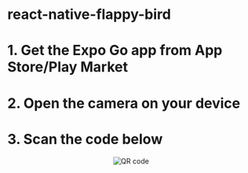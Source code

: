 # react-native-flappy-bird

# 1. Get the Expo Go app from App Store/Play Market

# 2. Open the camera on your device

# 3. Scan the code below

<p align="center">
  <img src="https://qr.expo.dev/expo-go?owner=alexanderelmuratov&slug=react-native-flappy-bird&releaseChannel=default&host=exp.host" alt="QR code"/>
</p>
